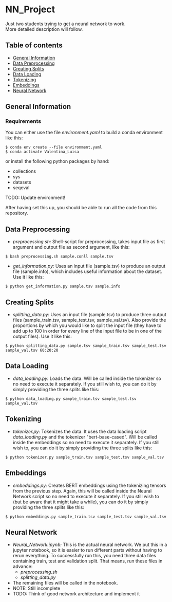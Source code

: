 # NN_Project
Just two students trying to get a neural network to work.<br>
More detailed description will follow.

## Table of contents
* [General Information](#general-information)
* [Data Preprocessing](#data-preprocessing)
* [Creating Splits](#creating-splits)
* [Data Loading](#data-loading)
* [Tokenizing](#tokenizing)
* [Embeddings](#embeddings)
* [Neural Network](#neural-network)

## General Information
### Requirements
You can either use the file *environment.yaml* to build a conda environment like this:
```
$ conda env create --file environment.yaml
$ conda activate Valentina_Luisa
```
or install the following python packages by hand:
* collections
* sys
* datasets
* seqeval

TODO: Update environment!

After having set this up, you should be able to run all the code from this repository.

## Data Preprocessing
* *preprocessing.sh:* Shell-script for preprocessing, takes input file as first argument and output file as second argument, like this:
```
$ bash preprocessing.sh sample.conll sample.tsv
```
* *get_information.py:* Uses an input file (sample.tsv) to produce an output file (sample.info), which includes useful information about the dataset.
Use it like this:
```
$ python get_information.py sample.tsv sample.info
```

## Creating Splits
* *splitting_data.py:* Uses an input file (sample.tsv) to produce three output files (sample_train.tsv, sample_test.tsv, sample_val.tsv).
Also provide the proportions by which you would like to split the input file (they have to add up to 100 in order for every line of the input file to be in one of the output files).
Use it like this:
```
$ python splitting_data.py sample.tsv sample_train.tsv sample_test.tsv sample_val.tsv 60:20:20
```


## Data Loading
* *data_loading.py:* Loads the data. Will be called inside the tokenizer so no need to execute it separately.
If you still wish to, you can do it by simply providing the three splits like this:
```
$ python data_loading.py sample_train.tsv sample_test.tsv sample_val.tsv
```

## Tokenizing
* *tokenizer.py:* Tokenizes the data. It uses the data loading script *data_loading.py* and the tokenizer "bert-base-cased".
Will be called inside the embeddings so no need to execute it separately.
If you still wish to, you can do it by simply providing the three splits like this:
```
$ python tokenizer.py sample_train.tsv sample_test.tsv sample_val.tsv
```

## Embeddings
* *embeddings.py:* Creates BERT embeddings using the tokenizing tensors from the previous step.
Again, this will be called inside the Neural Network script so no need to execute it separately.
If you still wish to (but be aware that it might take a while), you can do it by simply providing the three splits like this:
```
$ python embeddings.py sample_train.tsv sample_test.tsv sample_val.tsv
```

## Neural Network
* *Neural_Network.ipynb:* This is the actual neural network.
We put this in a jupyter notebook, so it is easier to run different parts without having to rerun everything.
To successfully run this, you need three data files containing train, test and validation split.
That means, run these files in advance:
  - *preprocessing.sh*
  - *splitting_data.py*
* The remaining files will be called in the notebook.
* NOTE: Still incomplete
* TODO: Think of good network architecture and implement it